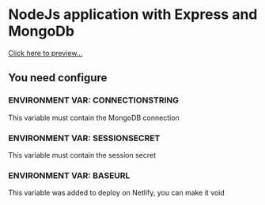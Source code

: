 # NodeJs application with Express and MongoDb

<a href="https://contact-diary-paulo-cezario.netlify.app/api/">Click here to preview...</a>

## You need configure

### ENVIRONMENT VAR: CONNECTIONSTRING
This variable must contain the MongoDB connection

### ENVIRONMENT VAR: SESSIONSECRET
This variable must contain the session secret

### ENVIRONMENT VAR: BASEURL
This variable was added to deploy on Netlify, you can make it void

